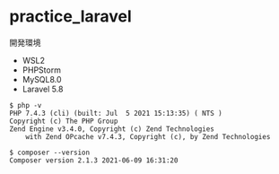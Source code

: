 # practice_laravel

開発環境
- WSL2 
- PHPStorm
- MySQL8.0
- Laravel 5.8

```
$ php -v
PHP 7.4.3 (cli) (built: Jul  5 2021 15:13:35) ( NTS )
Copyright (c) The PHP Group
Zend Engine v3.4.0, Copyright (c) Zend Technologies
    with Zend OPcache v7.4.3, Copyright (c), by Zend Technologies
    
$ composer --version
Composer version 2.1.3 2021-06-09 16:31:20
```


